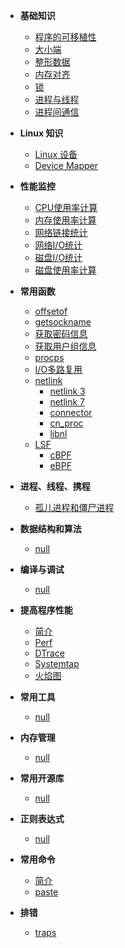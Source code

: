 - **基础知识**
  
  - [程序的可移植性](linux_c_programming/base/portable.md)
  - [大小端](linux_c_programming/base/endian.md)
  - [整形数据](linux_c_programming/base/integer_range.md)
  - [内存对齐](linux_c_programming/base/memory_alignment.md)
  - [锁](linux_c_programming/base/lock.md)
  - [进程与线程](linux_c_programming/base/process_and_thread.md)
  - [进程间通信](linux_c_programming/base/ipc.md)

- **Linux 知识**
  - [Linux 设备](linux_c_programming/info/devices.md)
  - [Device Mapper](linux_c_programming/info/device_mapper.md)

- **性能监控**

  - [CPU使用率计算](linux_c_programming/statistics/cpu_usage.md)
  - [内存使用率计算](linux_c_programming/statistics/mem_usage.md)
  - [网络链接统计](linux_c_programming/statistics/network_connection.md)
  - [网络I/O统计](linux_c_programming/statistics/network_traffic.md)
  - [磁盘I/O统计](linux_c_programming/statistics/disk_io.md)
  - [磁盘使用率计算](linux_c_programming/statistics/disk_usage.md)

- **常用函数**
  
  - [offsetof](linux_c_programming/functions/offsetof.md)
  - [getsockname](linux_c_programming/functions/getsockname.md)
  - [获取密码信息](linux_c_programming/functions/获取密码信息.md)  
  - [获取用户组信息](linux_c_programming/functions/获取用户组信息.md)
  - [procps](linux_c_programming/functions/procps.md)
  - [I/O多路复用](linux_c_programming/functions/multiplexing/)
  - [netlink](linux_c_programming/functions/netlink/README.md)
     - [netlink 3](linux_c_programming/functions/netlink/netlink3.md)
     - [netlink 7](linux_c_programming/functions/netlink/netlink7.md)
     - [connector](linux_c_programming/functions/netlink/connector.md)
     - [cn_proc](linux_c_programming/functions/netlink/cn_proc.md)
     - [libnl](http://www.infradead.org/~tgr/libnl/)
  - [LSF](linux_c_programming/functions/LSF/README.md)
     - [cBPF](linux_c_programming/functions/LSF/cBPF.md)
     - [eBPF](linux_c_programming/functions/LSF/eBPF.md)


- **进程、线程、携程**
  
  - [孤儿进程和僵尸进程](linux_c_programming/process/zombie.md)

- **数据结构和算法**
  
  - [null](linux_c_programming/algorithm/)

- **编译与调试**
  
  - [null](linux_c_programming/debug/)

- **提高程序性能**
  
  - [简介](linux_c_programming/performance/README.md)
  - [Perf](linux_c_programming/performance/perf.md)
  - [DTrace](linux_c_programming/performance/dtrace.md)
  - [Systemtap](linux_c_programming/performance/systemtap.md)
  - [火焰图](linux_c_programming/performance/FlameGraph.md)

- **常用工具**
  
  - [null](linux_c_programming/tools/)

- **内存管理**
  
  - [null](linux_c_programming/memory/)

- **常用开源库**
  
  - [null](linux_c_programming/libs/)

- **正则表达式**
  
  - [null](linux_c_programming/re/)

- **常用命令**
  
  - [简介](linux_c_programming/cmds/)
  - [paste](linux_c_programming/cmds/paste.md)

- **排错**

  - [traps](linux_c_programming/error/traps.md)

